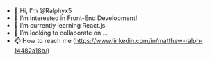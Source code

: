 - 👋 Hi, I’m @Ralphyx5
- 👀 I’m interested in Front-End Development!
- 🌱 I’m currently learning React.js
- 💞️ I’m looking to collaborate on ...
- 📫 How to reach me (https://www.linkedin.com/in/matthew-ralph-14482a18b/)

<!---
Ralphyx5/Ralphyx5 is a ✨ special ✨ repository because its `README.md` (this file) appears on your GitHub profile.
You can click the Preview link to take a look at your changes.
--->
